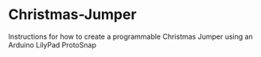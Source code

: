 Christmas-Jumper
================

Instructions for how to create a programmable Christmas Jumper using an Arduino LilyPad ProtoSnap
